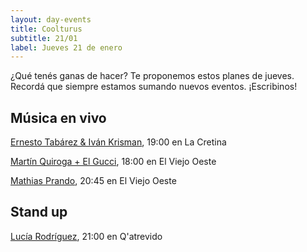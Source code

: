```yaml
---
layout: day-events
title: Coolturus
subtitle: 21/01
label: Jueves 21 de enero
---
```

¿Qué tenés ganas de hacer? Te proponemos estos planes de jueves.
Recordá que siempre estamos sumando nuevos eventos. ¡Escribinos!

## Música en vivo

[Ernesto Tabárez & Iván Krisman](), 19:00 en La Cretina

[Martín Quiroga + El Gucci](https://instagram.com/viejooeste.prado?igshid=11rsgnlou42g5), 18:00 en El Viejo Oeste

[Mathias Prando](https://instagram.com/viejooeste.prado?igshid=11rsgnlou42g5), 20:45 en El Viejo Oeste

## Stand up

[Lucía Rodríguez](https://instagram.com/qatrevido?igshid=8bj6dzn4g7aj), 21:00 en Q'atrevido
